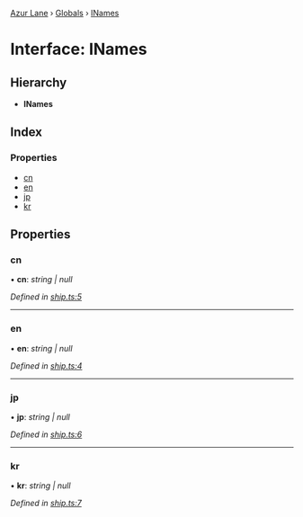 [Azur Lane](../README.md) › [Globals](../globals.md) › [INames](inames.md)

# Interface: INames

## Hierarchy

* **INames**

## Index

### Properties

* [cn](inames.md#cn)
* [en](inames.md#en)
* [jp](inames.md#jp)
* [kr](inames.md#kr)

## Properties

###  cn

• **cn**: *string | null*

*Defined in [ship.ts:5](https://github.com/KurozeroPB/AzurLane/blob/af03464/lib/ship.ts#L5)*

___

###  en

• **en**: *string | null*

*Defined in [ship.ts:4](https://github.com/KurozeroPB/AzurLane/blob/af03464/lib/ship.ts#L4)*

___

###  jp

• **jp**: *string | null*

*Defined in [ship.ts:6](https://github.com/KurozeroPB/AzurLane/blob/af03464/lib/ship.ts#L6)*

___

###  kr

• **kr**: *string | null*

*Defined in [ship.ts:7](https://github.com/KurozeroPB/AzurLane/blob/af03464/lib/ship.ts#L7)*
